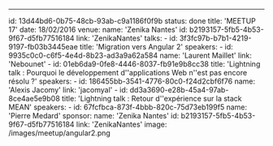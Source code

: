 ---
id: 13d44bd6-0b75-48cb-93ab-c9a1186f0f9b
status: done
title: 'MEETUP 17'
date: 18/02/2016
venue:
    name: 'Zenika Nantes'
    id: b2193157-5fb5-4b53-9f67-d5fb77516184
    link: 'ZenikaNantes'
talks:
    -
        id: 3f3fc97b-b7b1-4219-9197-fb03b3445eae
        title: 'Migration vers Angular 2'
        speakers:
            -
                id: 9935c0c0-c6f5-4e4d-8b23-ad3a9a62a584
                name: 'Laurent Maillet'
                link: 'Nebounet'
    -
        id: 01eb6da9-0fe8-4446-8037-fb91e9b8cc38
        title: 'Lightning talk : Pourquoi le développement d''applications Web n''est pas encore résolu ?'
        speakers:
            -
                id: 186455bb-3541-4776-80c0-f24d2cbf6f76
                name: 'Alexis Jacomy'
                link: 'jacomyal'
    -
        id: dd3a3690-e28b-45a4-97ab-8ce4ae5e9b08
        title: 'Lightning talk : Retour d''expérience sur la stack MEAN'
        speakers:
            -
                id: 67fcfbca-873f-4bbb-820c-75d73eb199f5
                name: 'Pierre Medard'
sponsor:
    name: 'Zenika Nantes'
    id: b2193157-5fb5-4b53-9f67-d5fb77516184
    link: 'ZenikaNantes'
image: /images/meetup/angular2.png
